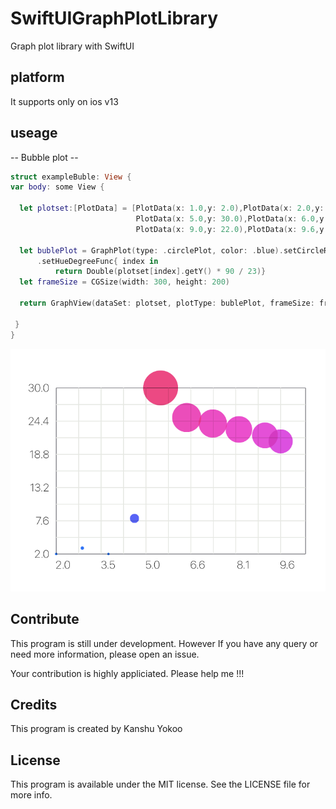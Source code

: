 # SwiftUIGraphPlotLibrary

Graph plot library with SwiftUI


## platform
It supports only on ios v13  


## useage

-- Bubble plot --
``` swift
struct exampleBuble: View {
var body: some View {

  let plotset:[PlotData] = [PlotData(x: 1.0,y: 2.0),PlotData(x: 2.0,y: 3.0),PlotData(x: 3.0,y: 2.0),PlotData(x: 4.0,y: 8.0),
                            PlotData(x: 5.0,y: 30.0),PlotData(x: 6.0,y: 25.0),PlotData(x: 7.0,y: 24.0),PlotData(x: 8.0,y: 23.0),
                            PlotData(x: 9.0,y: 22.0),PlotData(x: 9.6,y: 21.0)]

  let bublePlot = GraphPlot(type: .circlePlot, color: .blue).setCircleRadiusFunc{index in plotset[index].getY() * 1.4}
      .setHueDegreeFunc{ index in
          return Double(plotset[index].getY() * 90 / 23)}
  let frameSize = CGSize(width: 300, height: 200)

  return GraphView(dataSet: plotset, plotType: bublePlot, frameSize: frameSize, xTicks: true, yTicks: true).frame(width: 350, height: 250, alignment: .center)
  
 }
}
```

![alt tag](https://github.com/KanshuYokoo/SwiftUIGraphPlotLibrary/blob/master/screenshots/BubblePlot.png)

## Contribute
This program is still under development.
However If you have any query or need more information, please open an issue.

Your contribution is highly appliciated.
Please help me !!!

## Credits
This program is created by Kanshu Yokoo

## License

This program is available under the MIT license. See the LICENSE file for more info.
